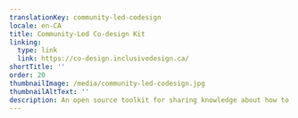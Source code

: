 ```yaml
---
translationKey: community-led-codesign
locale: en-CA
title: Community-Led Co-design Kit
linking:
  type: link
  link: https://co-design.inclusivedesign.ca/
shortTitle: ''
order: 20
thumbnailImage: /media/community-led-codesign.jpg
thumbnailAltText: ''
description: An open source toolkit for sharing knowledge about how to do co-design led by community members and organizations.
---
```

